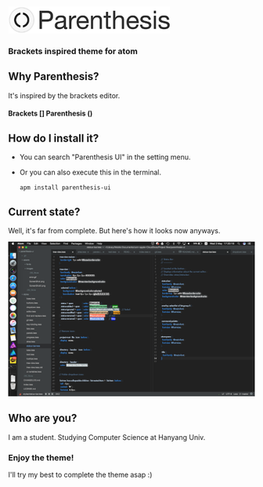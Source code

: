 <img src="https://github.com/k0626089/parenthesis-ui/raw/master/assets/images/title.png" width="330">

### Brackets inspired theme for atom

## Why Parenthesis?
It's inspired by the brackets editor.  
#### Brackets [] Parenthesis ()

## How do I install it?
- You can search "Parenthesis UI" in the setting menu.  
- Or you can also execute this in the terminal.  

      apm install parenthesis-ui

## Current state?
Well, it's far from complete.
But here's how it looks now anyways.  

<img src="https://github.com/k0626089/parenthesis-ui/raw/master/assets/images/ScreenShot.png" width="700">

## Who are you?
I am a student. Studying Computer Science at Hanyang Univ.

### Enjoy the theme!
I'll try my best to complete the theme asap :)
